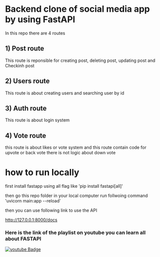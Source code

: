 # Backend clone  of social media app by using FastAPI

In this repo there are 4 routes

## 1) Post route

This route is reponsible for creating post, deleting post, updating post and Checkinh post

## 2) Users route

This route is about creating users and searching user by id

## 3) Auth route

This route is about login system

## 4) Vote route

 this route is about likes or vote system and this route contain code for upvote or back vote there is not logic about down vote

# how to run locally

first install fastapp using all flag like 
'pip install fastapi[all]'

then go this repo folder in your local computer run follwoing command
'uvicorn main:app --reload'

then you can use following link to use the  API

http://127.0.0.1:8000/docs 

 

### Here is the link of the playlist on youtube you can learn all about FASTAPI
 
<div id="badges">
  <a href="https://www.youtube.com/watch?v=Yw4LmMQXXFs&list=PL8VzFQ8k4U1L5QpSapVEzoSfob-4CR8zM&index=2">
    <img src="https://freshidea.com/jonah/youtube-api/subscribers-badge.php?label=Subscribers&style=for-the-badge&color=red&labelColor=ce4630" alt="youtube Badge"/>
  </a>
